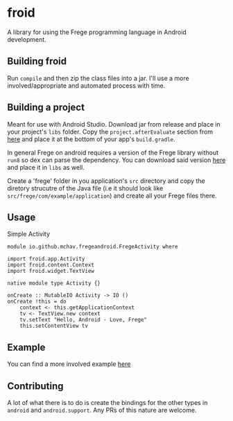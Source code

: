 # froid
A library for using the Frege programming language in Android development.

## Building froid

Run `compile` and then zip the class files into a jar. I'll use a more involved/appropriate and automated process with time.

## Building a project
Meant for use with Android Studio.
Download jar from release and place in your project's `libs` folder. 
Copy the `project.afterEvaluate` section from [here](https://github.com/mchav/GeoQuiz-Frege/blob/master/app/build.gradle) and place it at the bottom of your app's `build.gradle`.

In general Frege on android requires a version of the Frege library without `run8` so dex can parse the dependency. You can download said version [here](https://github.com/mchav/GeoQuiz-Frege/blob/master/app/libs/frege-3.24.100.1-jdk7.jar?raw=true) and place it in `libs` as well.

Create a 'frege' folder in you application's `src` directory and copy the diretory strucutre of the Java file (i.e it should look like `src/frege/com/example/application`) and create all your Frege files there.

## Usage

Simple Activity

```
module io.github.mchav.fregeandroid.FregeActivity where

import froid.app.Activity
import froid.content.Context
import froid.widget.TextView

native module type Activity {}

onCreate :: MutableIO Activity -> IO ()
onCreate !this = do
	context <- this.getApplicationContext
	tv <- TextView.new context
	tv.setText "Hello, Android - Love, Frege"
	this.setContentView tv
```

## Example

You can find a more involved example [here](https://github.com/mchav/GeoQuiz-Frege)

## Contributing

A lot of what there is to do is create the bindings for the other types in `android` and `android.support`. Any PRs of this nature are welcome.
